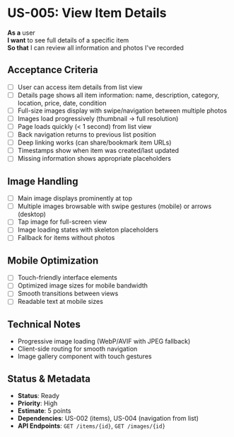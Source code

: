 # US-005: View Item Details

**As a** user  
**I want** to see full details of a specific item  
**So that** I can review all information and photos I've recorded

## Acceptance Criteria

- [ ] User can access item details from list view
- [ ] Details page shows all item information: name, description, category, location, price, date, condition
- [ ] Full-size images display with swipe/navigation between multiple photos
- [ ] Images load progressively (thumbnail → full resolution)
- [ ] Page loads quickly (< 1 second) from list view
- [ ] Back navigation returns to previous list position
- [ ] Deep linking works (can share/bookmark item URLs)
- [ ] Timestamps show when item was created/last updated
- [ ] Missing information shows appropriate placeholders

## Image Handling

- [ ] Main image displays prominently at top
- [ ] Multiple images browsable with swipe gestures (mobile) or arrows (desktop)
- [ ] Tap image for full-screen view
- [ ] Image loading states with skeleton placeholders
- [ ] Fallback for items without photos

## Mobile Optimization

- [ ] Touch-friendly interface elements
- [ ] Optimized image sizes for mobile bandwidth
- [ ] Smooth transitions between views
- [ ] Readable text at mobile sizes

## Technical Notes

- Progressive image loading (WebP/AVIF with JPEG fallback)
- Client-side routing for smooth navigation
- Image gallery component with touch gestures

## Status & Metadata

- **Status**: Ready
- **Priority**: High
- **Estimate**: 5 points
- **Dependencies**: US-002 (items), US-004 (navigation from list)
- **API Endpoints**: `GET /items/{id}`, `GET /images/{id}`
